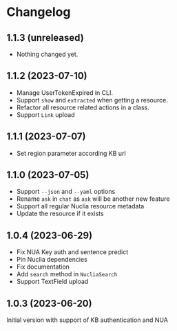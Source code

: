 # Changelog

## 1.1.3 (unreleased)


- Nothing changed yet.


## 1.1.2 (2023-07-10)


- Manage UserTokenExpired in CLI.
- Support `show` and `extracted` when getting a resource.
- Refactor all resource related actions in a class.
- Support `Link` upload


## 1.1.1 (2023-07-07)


- Set region parameter according KB url


## 1.1.0 (2023-07-05)

- Support `--json` and `--yaml` options
- Rename `ask` in `chat` as `ask` will be another new feature
- Support all regular Nuclia resource metadata
- Update the resource if it exists

## 1.0.4 (2023-06-29)

- Fix NUA Key auth and sentence predict
- Pin Nuclia dependencies
- Fix documentation
- Add `search` method in `NucliaSearch`
- Support TextField upload

## 1.0.3 (2023-06-20)

Initial version with support of KB authentication and NUA
